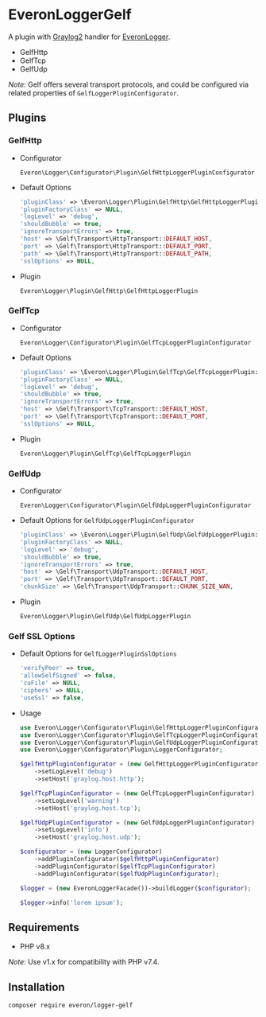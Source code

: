 # EveronLoggerGelf

A plugin with [Graylog2](https://github.com/bzikarsky/gelf-php) handler for [EveronLogger](https://github.com/oliwierptak/everon-logger).

- GelfHttp
- GelfTcp
- GelfUdp
 
_Note:_ Gelf offers several transport protocols, and could be configured via related properties of `GelfLoggerPluginConfigurator`.

## Plugins

### GelfHttp
    
- Configurator

    `Everon\Logger\Configurator\Plugin\GelfHttpLoggerPluginConfigurator`
 
- Default Options

    ```php
    'pluginClass' => \Everon\Logger\Plugin\GelfHttp\GelfHttpLoggerPlugin::class,
    'pluginFactoryClass' => NULL,
    'logLevel' => 'debug',
    'shouldBubble' => true,
    'ignoreTransportErrors' => true,
    'host' => \Gelf\Transport\HttpTransport::DEFAULT_HOST,
    'port' => \Gelf\Transport\HttpTransport::DEFAULT_PORT,
    'path' => \Gelf\Transport\HttpTransport::DEFAULT_PATH,
    'sslOptions' => NULL,
    ```
  
- Plugin

  `Everon\Logger\Plugin\GelfHttp\GelfHttpLoggerPlugin`
  

### GelfTcp
    
- Configurator

    `Everon\Logger\Configurator\Plugin\GelfTcpLoggerPluginConfigurator`
   
- Default Options

    ```php
    'pluginClass' => \Everon\Logger\Plugin\GelfTcp\GelfTcpLoggerPlugin::class,
    'pluginFactoryClass' => NULL,
    'logLevel' => 'debug',
    'shouldBubble' => true,
    'ignoreTransportErrors' => true,
    'host' => \Gelf\Transport\TcpTransport::DEFAULT_HOST,
    'port' => \Gelf\Transport\TcpTransport::DEFAULT_PORT,
    'sslOptions' => NULL,
    ```
  
- Plugin

  `Everon\Logger\Plugin\GelfTcp\GelfTcpLoggerPlugin`

  
### GelfUdp
    
- Configurator

    `Everon\Logger\Configurator\Plugin\GelfUdpLoggerPluginConfigurator`
 
- Default Options for `GelfUdpLoggerPluginConfigurator`

    ```php
    'pluginClass' => \Everon\Logger\Plugin\GelfUdp\GelfUdpLoggerPlugin::class,
    'pluginFactoryClass' => NULL,
    'logLevel' => 'debug',
    'shouldBubble' => true,
    'ignoreTransportErrors' => true,
    'host' => \Gelf\Transport\UdpTransport::DEFAULT_HOST,
    'port' => \Gelf\Transport\UdpTransport::DEFAULT_PORT,
    'chunkSize' => \Gelf\Transport\UdpTransport::CHUNK_SIZE_WAN,
    ```
  
- Plugin

  `Everon\Logger\Plugin\GelfUdp\GelfUdpLoggerPlugin`
  
  
### Gelf SSL Options
- Default Options for `GelfLoggerPluginSslOptions`

    ```php
    'verifyPeer' => true,
    'allowSelfSigned' => false,
    'caFile' => NULL,
    'ciphers' => NULL,
    'useSsl' => false,
    ```

- Usage

    ```php
    use Everon\Logger\Configurator\Plugin\GelfHttpLoggerPluginConfigurator;
    use Everon\Logger\Configurator\Plugin\GelfTcpLoggerPluginConfigurator;
    use Everon\Logger\Configurator\Plugin\GelfUdpLoggerPluginConfigurator;
    use Everon\Logger\Configurator\Plugin\LoggerConfigurator;
  
    $gelfHttpPluginConfigurator = (new GelfHttpLoggerPluginConfigurator)
        ->setLogLevel('debug')
        ->setHost('graylog.host.http');
  
    $gelfTcpPluginConfigurator = (new GelfTcpLoggerPluginConfigurator)
        ->setLogLevel('warning')
        ->setHost('graylog.host.tcp');
  
    $gelfUdpPluginConfigurator = (new GelfUdpLoggerPluginConfigurator)
        ->setLogLevel('info')
        ->setHost('graylog.host.udp');
    
    $configurator = (new LoggerConfigurator)
        ->addPluginConfigurator($gelfHttpPluginConfigurator)
        ->addPluginConfigurator($gelfTcpPluginConfigurator)
        ->addPluginConfigurator($gelfUdpPluginConfigurator);
    
    $logger = (new EveronLoggerFacade())->buildLogger($configurator);
    
    $logger->info('lorem ipsum');
    ```

## Requirements

- PHP v8.x

_Note_: Use v1.x for compatibility with PHP v7.4.

## Installation

```
composer require everon/logger-gelf
```
